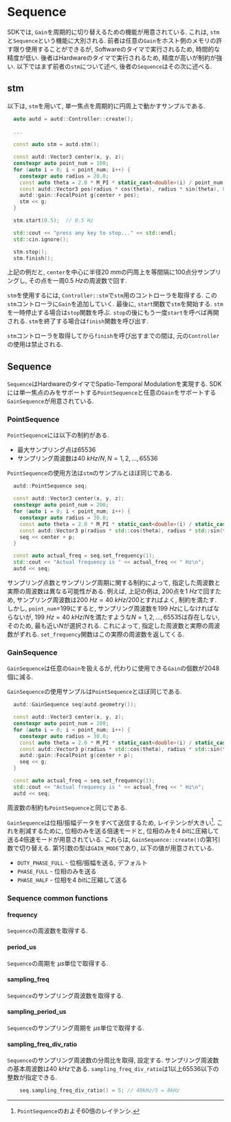 # Sequence

SDKでは, `Gain`を周期的に切り替えるための機能が用意されている.
これは, `stm`と`Sequence`という機能に大別される.
前者は任意の`Gain`をホスト側のメモリの許す限り使用することができるが, Softwareのタイマで実行されるため, 時間的な精度が低い.
後者はHardwareのタイマで実行されるため, 精度が高いが制約が強い.
以下ではまず前者の`stm`について述べ, 後者の`Sequence`はその次に述べる.

## stm

以下は, `stm`を用いて, 単一焦点を周期的に円周上で動かすサンプルである.
```cpp
  auto autd = autd::Controller::create();
  
  ...
  
  const auto stm = autd.stm();

  const autd::Vector3 center(x, y, z);
  constexpr auto point_num = 100;
  for (auto i = 0; i < point_num; i++) {
    constexpr auto radius = 20.0;
    const auto theta = 2.0 * M_PI * static_cast<double>(i) / point_num;
    const autd::Vector3 pos(radius * cos(theta), radius * sin(theta), 0.0);
    autd::gain::FocalPoint g(center + pos);
    stm << g;
  }

  stm.start(0.5);  // 0.5 Hz

  std::cout << "press any key to stop..." << std::endl;
  std::cin.ignore();

  stm.stop();
  stm.finish();
```
上記の例だと, `center`を中心に半径$\SI{20}{mm}$の円周上を等間隔に100点分サンプリングし, その点を一周$\SI{0.5}{Hz}$の周波数で回す.

`stm`を使用するには, `Controller::stm`で`stm`用のコントローラを取得する.
この`stm`コントローラに`Gain`を追加していく.
最後に, `start`関数で`stm`を開始する.
`stm`を一時停止する場合は`stop`関数を呼ぶ.
`stop`の後にもう一度`start`を呼べば再開される.
`stm`を終了する場合は`finish`関数を呼び出す.

`stm`コントローラを取得してから`finish`を呼び出すまでの間は, 元の`Controller`の使用は禁止される.

## Sequence

`Sequence`はHardwareのタイマでSpatio-Temporal Modulationを実現する.
SDKには単一焦点のみをサポートする`PointSequence`と任意の`Gain`をサポートする`GainSequence`が用意されている.

### PointSequence

`PointSequence`には以下の制約がある.
* 最大サンプリング点は65536
* サンプリング周波数は$\SI{40}{kHz}/N, N=1,2,...,65536$

`PointSequence`の使用方法は`stm`のサンプルとほぼ同じである.
```cpp
  autd::PointSequence seq;

  const autd::Vector3 center(x, y, z);
  constexpr auto point_num = 200;
  for (auto i = 0; i < point_num; i++) {
    constexpr auto radius = 30.0;
    const auto theta = 2.0 * M_PI * static_cast<double>(i) / static_cast<double>(point_num);
    const autd::Vector3 p(radius * std::cos(theta), radius * std::sin(theta), 0);
    seq << center + p;
  }

  const auto actual_freq = seq.set_frequency(1);
  std::cout << "Actual frequency is " << actual_freq << " Hz\n";
  autd << seq;
```

サンプリング点数とサンプリング周期に関する制約によって, 指定した周波数と実際の周波数は異なる可能性がある.
例えば, 上記の例は, 200点を$\SI{1}{Hz}$で回すため, サンプリング周波数は$\SI{200}{Hz}=\SI{40}{kHz}/200$とすればよく, 制約を満たす.
しかし, `point_num`=199にすると, サンプリング周波数を$\SI{199}{Hz}$にしなければならないが, $\SI{199}{Hz}=\SI{40}{kHz}/N$を満たすような$N=1,2,...,65535$は存在しない, そのため, 最も近い$N$が選択される.
これによって, 指定した周波数と実際の周波数がずれる.
`set_frequency`関数はこの実際の周波数を返してくる.

### GainSequence

`GainSequence`は任意の`Gain`を扱えるが, 代わりに使用できる`Gain`の個数が2048個に減る.

`GainSequence`の使用サンプルは`PointSequence`とほぼ同じである.
```cpp
  autd::GainSequence seq(autd.geometry());

  const autd::Vector3 center(x, y, z);
  constexpr auto point_num = 200;
  for (auto i = 0; i < point_num; i++) {
    constexpr auto radius = 30.0;
    const auto theta = 2.0 * M_PI * static_cast<double>(i) / static_cast<double>(point_num);
    const autd::Vector3 p(radius * std::cos(theta), radius * std::sin(theta), 0);
    autd::gain::FocalPoint g(center + p);
    seq << g;
  }

  const auto actual_freq = seq.set_frequency(1);
  std::cout << "Actual frequency is " << actual_freq << " Hz\n";
  autd << seq;
```
周波数の制約も`PointSequence`と同じである.

`GainSequence`は位相/振幅データをすべて送信するため, レイテンシが大きい[^fn_gain_seq].
これを削減するために, 位相のみを送る倍速モードと, 位相のみを$\SI{4}{bit}$に圧縮して送る4倍速モードが用意されている.
これらは, `GainSequence::create()`の第1引数で切り替える.
第1引数の型は`GAIN_MODE`であり, 以下の値が用意されている.

* `DUTY_PHASE_FULL` - 位相/振幅を送る, デフォルト
* `PHASE_FULL` - 位相のみを送る
* `PHASE_HALF` - 位相を$\SI{4}{bit}$に圧縮して送る

### Sequence common functions

#### frequency

`Sequence`の周波数を取得する.

#### period_us

`Sequence`の周期を$\SI{}{μs}$単位で取得する.

#### sampling_freq

`Sequence`のサンプリング周波数を取得する.

#### sampling_period_us

`Sequence`のサンプリング周期を$\SI{}{μs}$単位で取得する.

#### sampling_freq_div_ratio

`Sequence`のサンプリング周波数の分周比を取得, 設定する.
サンプリング周波数の基本周波数は$\SI{40}{kHz}$である.
`sampling_freq_div_ratio`は1以上65536以下の整数が指定できる.

```cpp
    seq.sampling_freq_div_ratio() = 5; // 40kHz/5 = 8kHz
```

[^fn_gain_seq]: `PointSequence`のおよそ60倍のレイテンシ.
